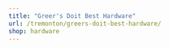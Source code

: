 ```yaml
---
title: "Greer's Doit Best Hardware"
url: /tremonton/greers-doit-best-hardware/
shop: hardware
---
```

